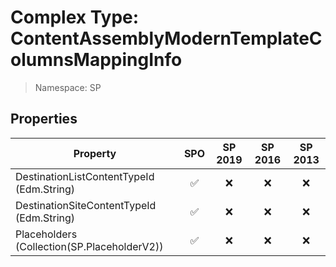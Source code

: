 # Complex Type: ContentAssemblyModernTemplateColumnsMappingInfo

> Namespace: SP

## Properties

Property | SPO | SP 2019 | SP 2016 | SP 2013
----------|:---:|:-------:|:-------:|:-------:
DestinationListContentTypeId (Edm.String) | ✅ | ❌ | ❌ | ❌
DestinationSiteContentTypeId (Edm.String) | ✅ | ❌ | ❌ | ❌
Placeholders (Collection(SP.PlaceholderV2)) | ✅ | ❌ | ❌ | ❌